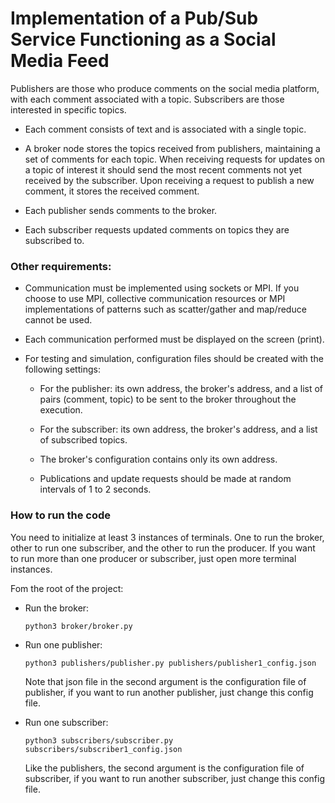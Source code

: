 # Implementation of a Pub/Sub Service Functioning as a Social Media Feed

Publishers are those who produce comments on the social media platform, with each comment associated with a topic. Subscribers are those interested in specific topics.

- Each comment consists of text and is associated with a single topic.

- A broker node stores the topics received from publishers, maintaining a set of comments for each topic. When receiving requests for updates on a topic of interest it should send the most recent comments not yet received by the subscriber. Upon receiving a request to publish a new comment, it stores the received comment.

- Each publisher sends comments to the broker.

- Each subscriber requests updated comments on topics they are subscribed to.

### Other requirements:

- Communication must be implemented using sockets or MPI. If you choose to use MPI, collective communication resources or MPI implementations of patterns such as scatter/gather and map/reduce cannot be used.

- Each communication performed must be displayed on the screen (print).

- For testing and simulation, configuration files should be created with the following settings:

    - For the publisher: its own address, the broker's address, and a list of pairs (comment, topic) to be sent to the broker throughout the execution.

    - For the subscriber: its own address, the broker's address, and a list of subscribed topics.

    - The broker's configuration contains only its own address.

    - Publications and update requests should be made at random intervals of 1 to 2 seconds.

### How to run the code

You need to initialize at least 3 instances of terminals. One to run the broker, other to run one subscriber, and the other to run the producer. If you want to run more than one producer or subscriber, just open more terminal instances.

Fom the root of the project:

- Run the broker:
    ```
    python3 broker/broker.py
    ```
- Run one publisher:
    ```
    python3 publishers/publisher.py publishers/publisher1_config.json 
    ```

    Note that json file in the second argument is the configuration file of publisher, if you want to run another publisher, just change this config file.

- Run one subscriber:
    ```
    python3 subscribers/subscriber.py subscribers/subscriber1_config.json
    ```

    Like the publishers, the second argument is the configuration file of subscriber, if you want to run another subscriber, just change this config file.


